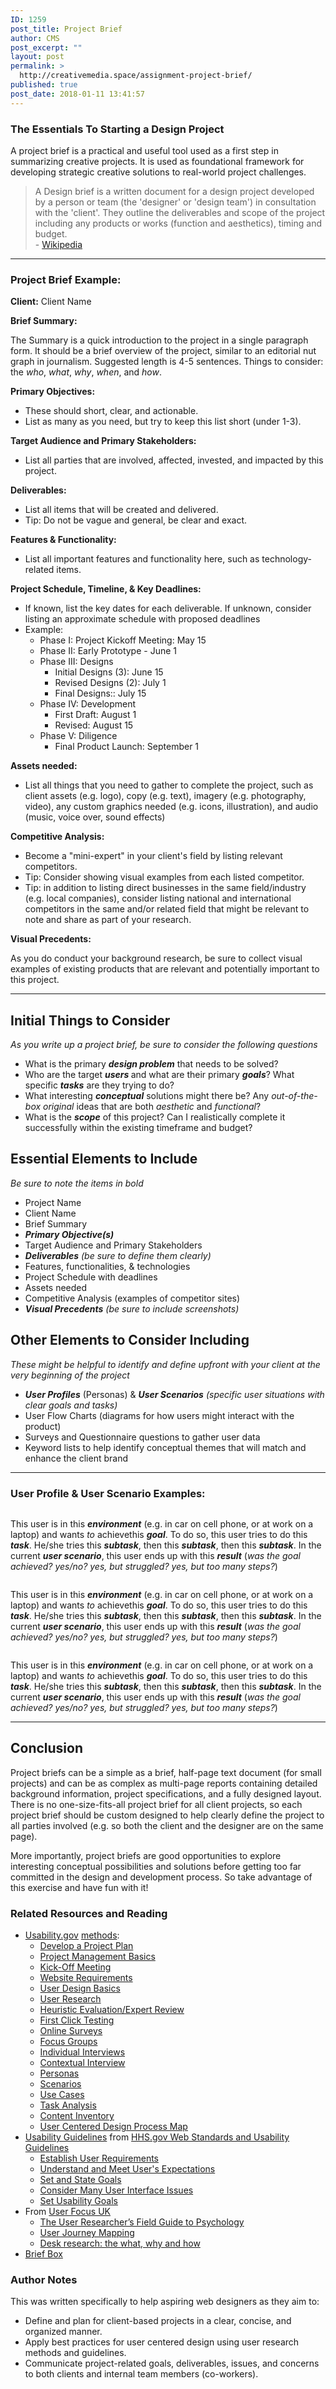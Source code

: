 ```yaml
---
ID: 1259
post_title: Project Brief
author: CMS
post_excerpt: ""
layout: post
permalink: >
  http://creativemedia.space/assignment-project-brief/
published: true
post_date: 2018-01-11 13:41:57
---
```

<!-- wp:heading {"level":3} -->
<h3>The Essentials To Starting a Design Project</h3>
<!-- /wp:heading -->

<!-- wp:paragraph -->
<p>A project brief is a practical and useful tool used as a first step in summarizing creative projects. It is used as foundational framework for developing strategic creative solutions to real-world project challenges.</p>
<!-- /wp:paragraph -->

<!-- wp:quote -->
<blockquote class="wp-block-quote"><p>A Design brief is a written document for a design project developed by a person or team (the 'designer' or 'design team') in consultation with the 'client'. They outline the deliverables and scope of the project including any products or works (function and aesthetics), timing and budget.<br> - <a href="https://en.wikipedia.org/wiki/Design_brief">Wikipedia</a></p></blockquote>
<!-- /wp:quote -->

<!-- wp:separator -->
<hr class="wp-block-separator"/>
<!-- /wp:separator -->

<!-- wp:heading {"level":3} -->
<h3>Project Brief Example:</h3>
<!-- /wp:heading -->

<!-- wp:paragraph -->
<p><strong>Client:</strong> Client Name</p>
<!-- /wp:paragraph -->

<!-- wp:paragraph -->
<p><strong>Brief Summary:&nbsp;</strong></p>
<!-- /wp:paragraph -->

<!-- wp:paragraph -->
<p>The Summary is a quick introduction to the project in a single paragraph form. It should be a brief overview of the project, similar to an editorial nut graph in journalism. Suggested length is 4-5 sentences. Things to consider: the <em>who</em>, <em>what</em>, <em>why</em>, <em>when</em>, and <em>how</em>.</p>
<!-- /wp:paragraph -->

<!-- wp:paragraph -->
<p><strong>Primary Objectives:</strong></p>
<!-- /wp:paragraph -->

<!-- wp:list -->
<ul><li>These should short, clear, and actionable.</li><li>List as many as you need, but try to keep this list short (under 1-3).</li></ul>
<!-- /wp:list -->

<!-- wp:paragraph -->
<p><strong>Target Audience and Primary Stakeholders:</strong></p>
<!-- /wp:paragraph -->

<!-- wp:list -->
<ul><li>List all parties that are involved, affected, invested, and impacted by this project.</li></ul>
<!-- /wp:list -->

<!-- wp:paragraph -->
<p><strong>Deliverables:</strong></p>
<!-- /wp:paragraph -->

<!-- wp:list -->
<ul><li>List all items that will be created and delivered.</li><li>Tip: Do not be vague and general, be clear and exact.</li></ul>
<!-- /wp:list -->

<!-- wp:paragraph -->
<p><strong>Features &amp; Functionality:</strong></p>
<!-- /wp:paragraph -->

<!-- wp:list -->
<ul><li>List all important features and functionality here, such as technology-related items.</li></ul>
<!-- /wp:list -->

<!-- wp:paragraph -->
<p><strong>Project Schedule, Timeline, &amp; Key Deadlines:</strong></p>
<!-- /wp:paragraph -->

<!-- wp:list -->
<ul><li>If known, list the key dates for each deliverable. If unknown, consider listing an approximate schedule with proposed deadlines</li><li>Example:
<ul><li>Phase I: Project Kickoff Meeting: May 15</li><li>Phase II: Early Prototype - June 1</li><li>Phase III: Designs
<ul><li>Initial Designs (3): June 15</li><li>Revised Designs (2): July 1</li><li>Final Designs:: July 15</li></ul>
</li><li>Phase IV: Development
<ul><li>First Draft: August 1</li><li>Revised: August 15</li></ul>
</li><li>Phase V: Diligence
<ul><li>Final Product Launch: September 1</li></ul>
</li></ul>
</li></ul>
<!-- /wp:list -->

<!-- wp:paragraph -->
<p><strong>Assets needed:</strong></p>
<!-- /wp:paragraph -->

<!-- wp:list -->
<ul><li>List all things that you need to gather to complete the project, such as client assets (e.g. logo), copy (e.g. text), imagery (e.g. photography, video), any custom graphics needed (e.g. icons, illustration), and audio (music, voice over, sound effects)</li></ul>
<!-- /wp:list -->

<!-- wp:paragraph -->
<p><strong>Competitive Analysis:</strong></p>
<!-- /wp:paragraph -->

<!-- wp:list -->
<ul><li>Become a "mini-expert" in your client's field by listing relevant competitors.</li><li>Tip: Consider showing visual examples from each listed competitor.</li><li>Tip: in addition to listing direct businesses in the same field/industry (e.g. local companies), consider listing national and international competitors in the same and/or related field that might be relevant to note and share as part of your research.</li></ul>
<!-- /wp:list -->

<!-- wp:paragraph -->
<p><strong>Visual Precedents:&nbsp;</strong></p>
<!-- /wp:paragraph -->

<!-- wp:paragraph -->
<p>As you do conduct your background research, be sure to collect visual examples of existing products that are relevant and potentially important to this project.</p>
<!-- /wp:paragraph -->

<!-- wp:separator -->
<hr class="wp-block-separator"/>
<!-- /wp:separator -->

<!-- wp:heading -->
<h2>Initial Things to Consider</h2>
<!-- /wp:heading -->

<!-- wp:paragraph -->
<p><em>As you write up a project brief, be sure to consider the following questions</em></p>
<!-- /wp:paragraph -->

<!-- wp:list -->
<ul><li>What is the primary <strong><em>design problem</em></strong> that needs to be solved?</li><li>Who are the target&nbsp;<strong><em>users </em></strong>and what are their primary <strong><em>goals</em></strong>? What specific <strong><em>tasks</em></strong> are they trying to do?</li><li>What interesting <strong><em>conceptual</em></strong> solutions might there be? Any&nbsp;<em>out-of-the-box</em>&nbsp;<em>original</em> ideas that are both <em>aesthetic</em> and <em>functional</em>?</li><li>What is the <em><strong>scope</strong></em> of this project? Can I realistically complete it successfully within the existing timeframe and budget?</li></ul>
<!-- /wp:list -->

<!-- wp:heading -->
<h2>Essential Elements to Include</h2>
<!-- /wp:heading -->

<!-- wp:paragraph -->
<p><em>Be sure to note the items in bold</em></p>
<!-- /wp:paragraph -->

<!-- wp:list -->
<ul><li>Project Name</li><li>Client Name</li><li>Brief Summary</li><li><em><strong>Primary Objective(s)</strong></em></li><li>Target Audience and Primary Stakeholders</li><li><em><strong>Deliverables</strong> (be sure to define them clearly)</em></li><li>Features, functionalities, &amp; technologies</li><li>Project Schedule with deadlines</li><li>Assets needed</li><li>Competitive Analysis (examples of competitor sites)</li><li><em><strong>Visual Precedents</strong> (be sure to include screenshots)</em></li></ul>
<!-- /wp:list -->

<!-- wp:heading -->
<h2>Other Elements to Consider Including</h2>
<!-- /wp:heading -->

<!-- wp:paragraph -->
<p><em>These might be helpful to identify and define upfront with your client at the very beginning of the project</em></p>
<!-- /wp:paragraph -->

<!-- wp:list -->
<ul><li><em><strong>User Profiles</strong></em> (Personas) &amp;&nbsp;<em><strong>User Scenarios</strong>&nbsp;(specific user situations with clear goals and tasks)</em></li><li>User Flow Charts (diagrams for how users might interact with the product)</li><li>Surveys and Questionnaire questions to gather user data</li><li>Keyword lists to help identify conceptual themes that will match and enhance the client brand</li></ul>
<!-- /wp:list -->

<!-- wp:separator -->
<hr class="wp-block-separator"/>
<!-- /wp:separator -->

<!-- wp:heading {"level":3} -->
<h3>User Profile &amp; User Scenario Examples:</h3>
<!-- /wp:heading -->

<!-- wp:image {"id":1272,"align":"center"} -->
<div class="wp-block-image"><figure class="aligncenter"><img src="https://www.creativemedia.space/wp-content/uploads/2018/01/user3-avatar.gif" alt="" class="wp-image-1272"/></figure></div>
<!-- /wp:image -->

<!-- wp:paragraph -->
<p>This user is in this <strong><em>environment</em></strong>&nbsp;(e.g. in car on cell phone, or at work on a laptop) and wants&nbsp;<em>to </em>achievethis <em><strong>goal</strong></em>. To do so, this user tries to do this <em><strong>task</strong></em>. He/she tries this <em><strong>subtask</strong></em>, then this&nbsp;<em><strong>subtask</strong></em>, then this <strong><em>subtask</em></strong>. In the current <em><strong>user scenario</strong></em>, this user ends up with this <em><strong>result</strong></em> (<em>was the goal achieved? yes/no? yes, but struggled? yes, but too many steps?</em>)</p>
<!-- /wp:paragraph -->

<!-- wp:image {"id":1271,"align":"center"} -->
<div class="wp-block-image"><figure class="aligncenter"><img src="https://www.creativemedia.space/wp-content/uploads/2018/01/user2-avatar.gif" alt="" class="wp-image-1271"/></figure></div>
<!-- /wp:image -->

<!-- wp:paragraph -->
<p>This user is in this <strong><em>environment</em></strong>&nbsp;(e.g. in car on cell phone, or at work on a laptop) and wants&nbsp;<em>to </em>achievethis <em><strong>goal</strong></em>. To do so, this user tries to do this <em><strong>task</strong></em>. He/she tries this <em><strong>subtask</strong></em>, then this&nbsp;<em><strong>subtask</strong></em>, then this <strong><em>subtask</em></strong>. In the current <em><strong>user scenario</strong></em>, this user ends up with this <em><strong>result</strong></em> (<em>was the goal achieved? yes/no? yes, but struggled? yes, but too many steps?</em>)</p>
<!-- /wp:paragraph -->

<!-- wp:image {"id":1270,"align":"center"} -->
<div class="wp-block-image"><figure class="aligncenter"><img src="https://www.creativemedia.space/wp-content/uploads/2018/01/user1-avatar.gif" alt="" class="wp-image-1270"/></figure></div>
<!-- /wp:image -->

<!-- wp:paragraph -->
<p>This user is in this <strong><em>environment</em></strong>&nbsp;(e.g. in car on cell phone, or at work on a laptop) and wants&nbsp;<em>to </em>achievethis <em><strong>goal</strong></em>. To do so, this user tries to do this <em><strong>task</strong></em>. He/she tries this <em><strong>subtask</strong></em>, then this&nbsp;<em><strong>subtask</strong></em>, then this <strong><em>subtask</em></strong>. In the current <em><strong>user scenario</strong></em>, this user ends up with this <em><strong>result</strong></em> (<em>was the goal achieved? yes/no? yes, but struggled? yes, but too many steps?</em>)</p>
<!-- /wp:paragraph -->

<!-- wp:separator -->
<hr class="wp-block-separator"/>
<!-- /wp:separator -->

<!-- wp:heading -->
<h2>Conclusion</h2>
<!-- /wp:heading -->

<!-- wp:paragraph -->
<p>Project briefs can be a simple as a brief, half-page text document (for small projects) and can be as complex as multi-page reports containing detailed background information, project specifications, and a fully designed layout. There is no one-size-fits-all project brief for all client projects, so each project brief should be custom designed to help clearly define the project to all parties involved (e.g. so both the client and the designer are on the same page).</p>
<!-- /wp:paragraph -->

<!-- wp:paragraph -->
<p>More importantly, project briefs are good opportunities to explore interesting conceptual possibilities and solutions before getting too far committed in the design and development process. So take advantage of this exercise and have fun with it!</p>
<!-- /wp:paragraph -->

<!-- wp:heading {"level":3} -->
<h3>Related Resources and Reading</h3>
<!-- /wp:heading -->

<!-- wp:list -->
<ul><li><a href="https://www.usability.gov">Usability.gov</a> <a href="https://www.usability.gov/how-to-and-tools/methods/index.html">methods</a>:
<ul><li><a href="https://www.usability.gov/how-to-and-tools/methods/develop-plan.html">Develop a Project Plan</a></li><li><a href="https://www.usability.gov/what-and-why/project-management.html">Project Management Basics</a></li><li><a href="https://www.usability.gov/how-to-and-tools/methods/kick-off-meeting.html">Kick-Off Meeting</a></li><li><a href="https://www.usability.gov/how-to-and-tools/methods/requirements.html">Website Requirements</a></li><li><a href="https://www.usability.gov/what-and-why/user-centered-design.html">User Design Basics</a></li><li><a href="https://www.usability.gov/what-and-why/user-research.html">User Research</a></li><li><a href="https://www.usability.gov/how-to-and-tools/methods/heuristic-evaluation.html">Heuristic Evaluation/Expert Review</a></li><li><a href="https://www.usability.gov/how-to-and-tools/methods/first-click-testing.html">First Click Testing</a></li><li><a href="https://www.usability.gov/how-to-and-tools/methods/online-surveys.html">Online Surveys</a></li><li><a href="https://www.usability.gov/how-to-and-tools/methods/focus-groups.html">Focus Groups</a></li><li><a href="https://www.usability.gov/how-to-and-tools/methods/individual-interviews.html">Individual Interviews</a></li><li><a href="https://www.usability.gov/how-to-and-tools/methods/contextual-interview.html">Contextual Interview</a></li><li><a href="https://www.usability.gov/how-to-and-tools/methods/personas.html">Personas</a></li><li><a href="https://www.usability.gov/how-to-and-tools/methods/scenarios.html">Scenarios</a></li><li><a href="https://www.usability.gov/how-to-and-tools/methods/use-cases.html">Use Cases</a></li><li><a href="https://www.usability.gov/how-to-and-tools/methods/task-analysis.html">Task Analysis</a></li><li><a href="https://www.usability.gov/how-to-and-tools/methods/content-inventory.html">Content Inventory</a></li><li><a href="https://www.usability.gov/how-to-and-tools/resources/ucd-map.html">User Centered Design Process Map</a></li></ul>
</li><li><a href="https://webstandards.hhs.gov/guidelines/">Usability Guidelines</a> from <a href="https://webstandards.hhs.gov/">HHS.gov Web Standards and Usability Guidelines</a>
<ul><li><a href="https://webstandards.hhs.gov/guidelines/2">Establish User Requirements</a></li><li><a href="https://webstandards.hhs.gov/guidelines/3">Understand and Meet User's Expectations</a></li><li><a href="https://webstandards.hhs.gov/guidelines/5">Set and State Goals</a></li><li><a href="https://webstandards.hhs.gov/guidelines/7">Consider Many User Interface Issues</a></li><li><a href="https://webstandards.hhs.gov/guidelines/9">Set Usability Goals</a></li></ul>
</li><li>From <a href="https://www.userfocus.co.uk">User Focus UK</a>
<ul><li><a href="https://www.userfocus.co.uk/articles/field-guide-to-psychology.html">The User Researcher’s Field Guide to Psychology</a></li><li><a href="https://www.userfocus.co.uk/articles/user-journey-mapping-workshop.html">User Journey Mapping</a></li><li><a href="https://www.userfocus.co.uk/articles/desk-research-the-what-why-and-how.html">Desk research: the what, why and how</a></li></ul>
</li><li><a href="https://briefbox.me/">Brief Box</a></li></ul>
<!-- /wp:list -->

<!-- wp:heading {"level":3} -->
<h3>Author Notes</h3>
<!-- /wp:heading -->

<!-- wp:paragraph -->
<p>This was written specifically to help aspiring web designers as they aim to:</p>
<!-- /wp:paragraph -->

<!-- wp:list -->
<ul><li>Define and plan for client-based projects in a clear, concise, and organized manner.</li><li>Apply best practices for user centered design using user research methods and guidelines.</li><li>Communicate project-related goals, deliverables, issues, and concerns to both clients and internal team members (co-workers).</li></ul>
<!-- /wp:list -->